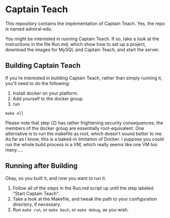 # Captain Teach

This repository contains the implementation of Captain Teach. Yes, the repo is
named admiral-edu.

You might be interested in running Captain Teach. If so, take a look at the
instructions in the file Run.md, which show how to set up a project, download
the images for MySQL and Captain Teach, and start the server.

## Building Captain Teach

If you're interested in building Captain Teach, rather than simply running it,
you'll need to do the following:

1) Install docker on your platform.
2) Add yourself to the docker group.
3) run

`make all`

Please note that step (2) has rather frightening security consequences; the
members of the docker group are essentially root-equivalent. One alternative
is to run the makefile as root, which doesn't sound better to me. As far as
I know, this is a baked-in limitation of Docker. I suppose you could run the
whole build process in a VM, which really seems like one VM too many.....

## Running after Building

Okay, so you built it, and now you want to run it.

1) Follow all of the steps in the Run.md script up until the step labeled
"Start Captain Teach".
2) Take a look at the Makefile, and tweak the path to your configuration
directory, if necessary.
3) Run `make run`, or `make bash`, or `make debug`, as you wish.

